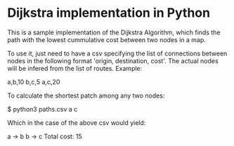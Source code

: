 # Dijkstra implementation in Python

This is a sample implementation of the Dijkstra Algorithm, which finds the path
with the lowest cummulative cost between two nodes in a map.

To use it, just need to have a csv specifying the list of connections between nodes
in the following format 'origin, destination, cost'. The actual nodes will be
infered from the list of routes. Example:

a,b,10
b,c,5
a,c,20

To calculate the shortest patch among any two nodes:

$ python3 paths.csv a c

Which in the case of the above csv would yield:

a -> b
b -> c
Total cost: 15


